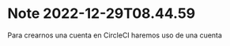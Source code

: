 Note 2022-12-29T08.44.59
========================

Para crearnos una cuenta en CircleCI haremos uso de una cuenta